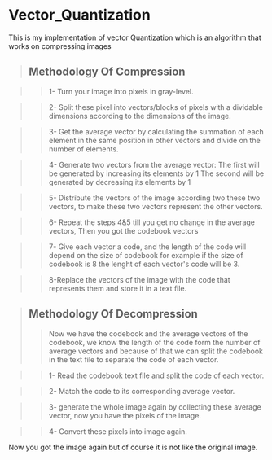 # Vector_Quantization
This is my implementation of vector Quantization which is an algorithm that works on compressing images

> ## Methodology Of Compression


>> 1- Turn your image into pixels in gray-level.


>> 2- Split these pixel into vectors/blocks of pixels with a dividable dimensions according to the dimensions of the image.


>> 3- Get the average vector by calculating the summation of each element in the same position in other vectors and divide on the number of elements.


>> 4- Generate two vectors from the average vector:
      The first will be generated by increasing its elements by 1
      The second will be generated by decreasing its elements by 1


>> 5- Distribute the vectors of the image according two these two vectors, to make these two vectors represent the other vectors.


>> 6- Repeat the steps 4&5 till you get no change in the average vectors, Then you got the codebook vectors


>> 7- Give each vector a code, and the length of the code will depend on the size of codebook for example if the size of codebook is 8 the lenght of each vector's code will be 3.


>> 8-Replace the vectors of the image with the code that represents them and store it in a text file.


> ## Methodology Of Decompression
>> Now we have the codebook and the average vectors of the codebook, we know the length of the code form the number of average vectors and because of that we can split the codebook in the text file to separate the code of each vector.


>> 1- Read the codebook text file and split the code of each vector.


>> 2- Match the code to its corresponding average vector.


>> 3- generate the whole image again by collecting these average vector, now you have the pixels of the image.


>> 4- Convert these pixels into image again.


Now you got the image again but of course it is not like the original image.
